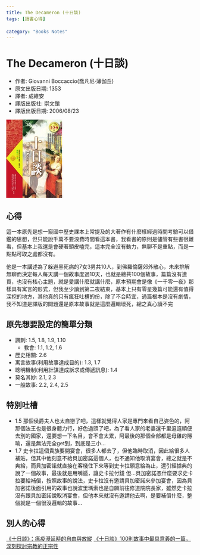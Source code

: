 ```yaml
---
title: The Decameron (十日談)
tags: [讀書心得]

category: "Books Notes"
---
```


# The Decameron (十日談)
* 作者: Giovanni Boccaccio(喬凡尼·薄伽丘)
* 原文出版日期: 1353
* 譯者: 成維安
* 譯版出版社: 崇文館
* 譯版出版日期: 2006/08/23

![](/assets/posts/十日談.jpg)
<!-- more -->
## 心得
這一本原先是想一窺國中歷史課本上常提及的大著作有什麼樣經過時間考驗可以借鑑的思想，但只能說千萬不要浪費時間看這本書，我看書的原則是儘管有些書很難看，但基本上我還是會硬著頭皮嗑完，這本完全沒有動力，無聊不是重點，而是一點點可取之處都沒有。

他是一本講述為了躲避黑死病的7女3男共10人，到佛羅倫薩郊外散心，未來排解無聊而決定每人每天講一個故事度過10天，也就是總共100個故事，篇篇沒有連貫，也沒有核心主題，就是愛講什麼就講什麼，原本預期會是像《一千零一夜》那樣具有寓言的形式，但我至少讀到第二夜結束，基本上只有零星幾篇可能還有值得深挖的地方，其他真的只有瘋狂吐槽的份，除了不合時宜，通篇根本是沒有劇情，我不知道是譯版的問題還是原本故事就是這麼邏輯壞死，總之真心讀不完

## 原先想要設定的簡單分類
* 諷刺: 1.5, 1.8, 1.9, 1.10
    * 教會: 1.1, 1.2, 1.6
* 歷史相關: 2.6
* 寓言故事(利用故事達成目的): 1.3, 1.7
* 聰明機制(利用計謀達成訴求或傳遞訊息): 1.4
* 莫名其妙: 2.1, 2.3
* 一般故事: 2.2, 2.4, 2.5

## 特別吐槽
* 1.5
    那個侯爵夫人也太自戀了吧，這樣就覺得人家是專門來看自己姿色的，阿那個法王也是很身體力行，好色過頭了吧，為了看人家的老婆還千里迢迢順便去別的國家，還要想一下名目，會不會太累，阿最後的那個全部都是母雞的隱喻，還是無法完全get到，到底是三小...
* 1.7
    史卡拉這個貴族要開宴會，很多人都去了，但他臨時取消，因此給很多人補貼，但其中他刻意不給貝加密諾這個人，也不通知他取消宴會，總之就是不爽給，而貝加密諾就直接在客棧住下來等到史卡拉願意給為止，還引經據典的說了一個故事，最後就是用嘴遁，讓史卡拉付錢
    但…貝加密諾憑什麼要求史卡拉要給補償，按照故事的說法，史卡拉沒有邀請貝加密諾來參加宴會，因為貝加密諾後面引用的故事也說波里瑪索也是自願前往修道院院長家，雖然史卡拉沒有跟貝加密諾說取消宴會，但他本來就沒有邀請他去啊，是要補償什麼，整個就是一個很沒邏輯的故事…


## 別人的心得
[《十日談》：瘟疫漫延時的自由與放縱](https://paratext.hk/?p=2501)
[《十日談》100則故事中最具意義的一篇，深刻探討宗教的正宗性](https://vocus.cc/article/5c1d4c7ffd8978000136aea1)
